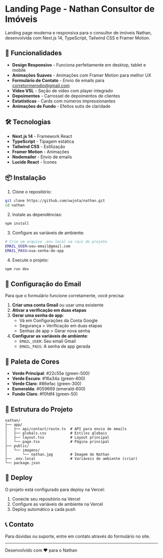 # Landing Page - Nathan Consultor de Imóveis

Landing page moderna e responsiva para o consultor de imóveis Nathan, desenvolvida com Next.js 14, TypeScript, Tailwind CSS e Framer Motion.

## 🚀 Funcionalidades

- **Design Responsivo** - Funciona perfeitamente em desktop, tablet e mobile
- **Animações Suaves** - Animações com Framer Motion para melhor UX
- **Formulário de Contato** - Envio de emails para corretormerodio@gmail.com
- **Vídeo VSL** - Seção de vídeo com player integrado
- **Depoimentos** - Carrossel de depoimentos de clientes
- **Estatísticas** - Cards com números impressionantes
- **Animações de Fundo** - Efeitos sutis de claridade

## 🛠️ Tecnologias

- **Next.js 14** - Framework React
- **TypeScript** - Tipagem estática
- **Tailwind CSS** - Estilização
- **Framer Motion** - Animações
- **Nodemailer** - Envio de emails
- **Lucide React** - Ícones

## 📦 Instalação

1. Clone o repositório:
```bash
git clone https://github.com/uwjota/nathan.git
cd nathan
```

2. Instale as dependências:
```bash
npm install
```

3. Configure as variáveis de ambiente:
```bash
# Crie um arquivo .env.local na raiz do projeto
EMAIL_USER=seu-email@gmail.com
EMAIL_PASS=sua-senha-de-app
```

4. Execute o projeto:
```bash
npm run dev
```

## 📧 Configuração do Email

Para que o formulário funcione corretamente, você precisa:

1. **Criar uma conta Gmail** ou usar uma existente
2. **Ativar a verificação em duas etapas**
3. **Gerar uma senha de app**:
   - Vá em Configurações da Conta Google
   - Segurança > Verificação em duas etapas
   - Senhas de app > Gerar nova senha
4. **Configurar as variáveis de ambiente**:
   - `EMAIL_USER`: Seu email Gmail
   - `EMAIL_PASS`: A senha de app gerada

## 🎨 Paleta de Cores

- **Verde Principal**: #22c55e (green-500)
- **Verde Escuro**: #16a34a (green-600)
- **Verde Claro**: #86efac (green-300)
- **Esmeralda**: #059669 (emerald-600)
- **Fundo Claro**: #f0fdf4 (green-50)

## 📱 Estrutura do Projeto

```
nathan/
├── app/
│   ├── api/contact/route.ts  # API para envio de emails
│   ├── globals.css           # Estilos globais
│   ├── layout.tsx            # Layout principal
│   └── page.tsx              # Página principal
├── public/
│   └── imagens/
│       └── nathan.jpg        # Imagem do Nathan
├── .env.local                # Variáveis de ambiente (criar)
└── package.json
```

## 🚀 Deploy

O projeto está configurado para deploy na Vercel:

1. Conecte seu repositório na Vercel
2. Configure as variáveis de ambiente na Vercel
3. Deploy automático a cada push

## 📞 Contato

Para dúvidas ou suporte, entre em contato através do formulário no site.

---

Desenvolvido com ❤️ para o Nathan 